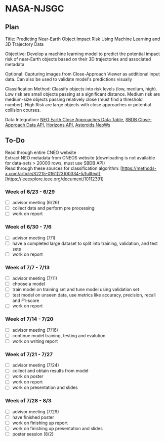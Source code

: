# NASA-NJSGC

## Plan
Title: Predicting Near-Earth Object Impact Risk Using Machine Learning and 3D Trajectory Data 

Objective: Develop a machine learning model to predict the potential impact risk of near-Earth objects based on their 3D trajectories and associated metadata

Optional: Capturing images from Close-Approach Viewer as additional input data. Can also be used to validate model's predictions visually 

Classification Method: Classify objects into risk levels (low, medium, high). Low risk are small objects passing at a significant distance. Medium risk are medium-size objects passing relatively close (must find a threshold number). High Risk are large objects with close approaches or potential collision courses. 

Data Integration: [NEO Earth Close Approaches Data Table](https://cneos.jpl.nasa.gov/ca/), [SBDB Close-Approach Data API](https://ssd-api.jpl.nasa.gov/doc/cad.html), [Horizons API](https://ssd-api.jpl.nasa.gov/doc/horizons.html#command), [Asteroids NeoWs](https://api.nasa.gov/?search=horizons#browseAPI)

## To-Do
Read through entire CNEO website <br>
Extract NEO metadata from CNEOS website (downloading is not available for data-sets > 20000 rows, must use SBDB API) <br>
Read through these sources for classification algorithm: [https://methods-x.com/article/S2215-0161(23)00334-5/fulltext],[https://ieeexplore.ieee.org/document/10112391] 



### Week of 6/23 - 6/29
- [ ] advisor meeting (6/26)
- [ ] collect data and perform pre processing
- [ ] work on report
### Week of 6/30 - 7/6
- [ ] advisor meeting (7/1)
- [ ] have a completed large dataset to split into training, validation, and test sets
- [ ] work on report
### Week of 7/7 - 7/13
- [ ] advisor meeting (7/11)
- [ ] choose a model 
- [ ] train model on training set and tune model using validation set
- [ ] test model on unseen data, use metrics like accuracy, precision, recall and F1-score
- [ ] work on report
### Week of 7/14 - 7/20
- [ ] advisor meeting (7/16)
- [ ] continue model training, testing and evalution 
- [ ] work on writing report
### Week of 7/21 - 7/27
- [ ] advisor meeting (7/24)
- [ ] collect and obtain results from model
- [ ] work on poster
- [ ] work on report
- [ ] work on presentation and slides
### Week of 7/28 - 8/3
- [ ] advisor meeting (7/29)
- [ ] have finished poster
- [ ] work on finishing up report
- [ ] work on finishing up presentation and slides
- [ ] poster session (8/2)
